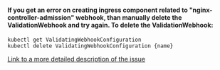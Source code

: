 #### If you get an error on creating ingress component related to "nginx-controller-admission" webhook, than manually delete the ValidationWebhook and try again. To delete the ValidationWebhook:
    kubectl get ValidatingWebhookConfiguration 
    kubectl delete ValidatingWebhookConfiguration {name}

[Link to a more detailed description of the issue](https://pet2cattle.com/2021/02/service-ingress-nginx-controller-admission-not-found)
